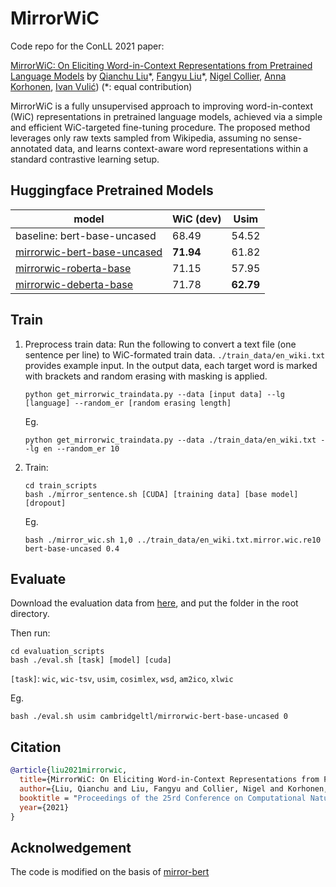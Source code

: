 # MirrorWiC 
Code repo for the ConLL 2021 paper:

[MirrorWiC: On Eliciting Word-in-Context Representations from Pretrained Language Models](https://arxiv.org/abs/2109.09237)
by [Qianchu Liu](https://qianchu.github.io/)\*, [Fangyu Liu](http://fangyuliu.me/about)\*, [Nigel Collier](https://sites.google.com/site/nhcollier/), [Anna Korhonen](https://sites.google.com/site/annakorhonen/), [Ivan Vulić](https://sites.google.com/site/ivanvulic/)) (\*: equal contribution)

MirrorWiC is a fully unsupervised approach to improving word-in-context (WiC) representations in pretrained language models, achieved via a simple and efficient WiC-targeted fine-tuning procedure. The proposed method leverages only raw texts sampled from Wikipedia, assuming no sense-annotated data, and learns context-aware word representations within a standard contrastive learning setup.

## Huggingface Pretrained Models

|model | WiC (dev) | Usim |
|------|------|------|
|baseline: bert-base-uncased | 68.49 | 54.52 |
|[mirrorwic-bert-base-uncased](https://huggingface.co/cambridgeltl/mirrorwic-bert-base-uncased)| **71.94** | 61.82 |
|[mirrorwic-roberta-base](https://huggingface.co/cambridgeltl/mirrorwic-roberta-base)| 71.15 | 57.95 |
|[mirrorwic-deberta-base](https://huggingface.co/cambridgeltl/mirrorwic-deberta-base)| 71.78 | **62.79** |

## Train
1. Preprocess train data:
Run the following to convert a text file (one sentence per line) to WiC-formated train data. ``./train_data/en_wiki.txt`` provides example input. In the output data, each target word is marked with brackets and random erasing with masking is applied. 

   ```
   python get_mirrorwic_traindata.py --data [input data] --lg [language] --random_er [random erasing length]
   ```
   Eg. 
   ```
   python get_mirrorwic_traindata.py --data ./train_data/en_wiki.txt --lg en --random_er 10
   ```
       
 2. Train:
   
     ```
     cd train_scripts
     bash ./mirror_sentence.sh [CUDA] [training data] [base model] [dropout]
     ```
     Eg. 
     ```
     bash ./mirror_wic.sh 1,0 ../train_data/en_wiki.txt.mirror.wic.re10 bert-base-uncased 0.4
     ```
    
## Evaluate
   
   Download the evaluation data from [here](https://www.dropbox.com/s/c87cdj7l6ovq8nx/eval_data.zip?dl=0), and put the folder in the root directory. 

   Then run: 
   ```      
   cd evaluation_scripts
   bash ./eval.sh [task] [model] [cuda]
   ```
   `[task]`: `wic`, `wic-tsv`, `usim`, `cosimlex`, `wsd`, `am2ico`, `xlwic`
    
   Eg. 
   ```
   bash ./eval.sh usim cambridgeltl/mirrorwic-bert-base-uncased 0
   ```
   

## Citation
```bibtex
@article{liu2021mirrorwic,
  title={MirrorWiC: On Eliciting Word-in-Context Representations from Pretrained Language Models},
  author={Liu, Qianchu and Liu, Fangyu and Collier, Nigel and Korhonen, Anna and Vuli{\'c}, Ivan},
  booktitle = "Proceedings of the 25rd Conference on Computational Natural Language Learning (CoNLL)"
  year={2021}
}
```

## Acknolwedgement
The code is modified on the basis of [mirror-bert](https://github.com/cambridgeltl/mirror-bert)
    

    
    

      
